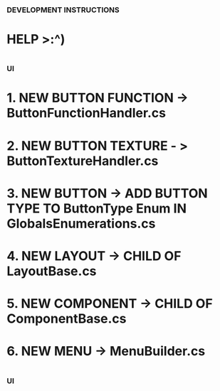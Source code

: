 ### DEVELOPMENT INSTRUCTIONS ###
#   
#
#
#
#
#
#
#
#
#
#
#
#
#
#
#   HELP >:^)
#
#
#
#
#   
#
#
#
#
#
#   
#
### UI ###
#
# 1. NEW BUTTON FUNCTION -> ButtonFunctionHandler.cs
# 2. NEW BUTTON TEXTURE - > ButtonTextureHandler.cs
# 3. NEW BUTTON -> ADD BUTTON TYPE TO ButtonType Enum IN GlobalsEnumerations.cs
# 4. NEW LAYOUT -> CHILD OF LayoutBase.cs
# 5. NEW COMPONENT -> CHILD OF ComponentBase.cs
# 6. NEW MENU -> MenuBuilder.cs
# 
### UI ###